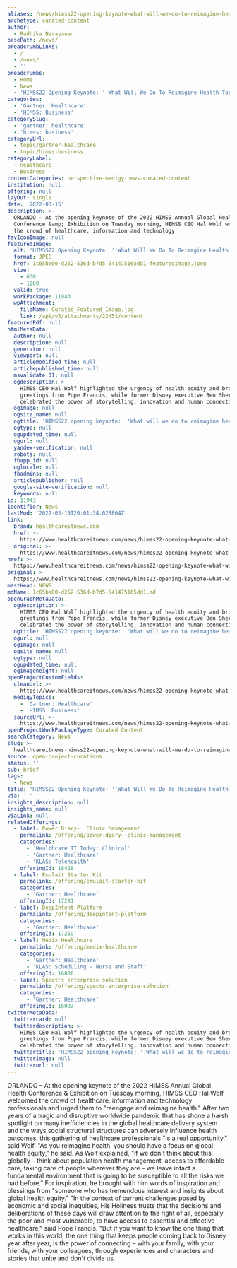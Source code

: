 ```yaml
---
aliases: /news/himss22-opening-keynote-what-will-we-do-to-reimagine-health-together
archetype: curated-content
author:
  - Radhika Narayanan
basePath: /news/
breadcrumbLinks:
  - /
  - /news/
  - ''
breadcrumbs:
  - Home
  - News
  - 'HIMSS22 Opening Keynote: ''What Will We Do To Reimagine Health Together?'''
categories:
  - 'Gartner: Healthcare'
  - 'HIMSS: Business'
categorySlug:
  - 'gartner: healthcare'
  - 'himss: business'
categoryUrl:
  - topic/gartner-healthcare
  - topic/himss-business
categoryLabel:
  - Healthcare
  - Business
contentCategories: netspective-medigy-news-curated-content
institution: null
offering: null
layOut: single
date: '2022-03-15'
description: >-
  ORLANDO – At the opening keynote of the 2022 HIMSS Annual Global Health
  Conference &amp; Exhibition on Tuesday morning, HIMSS CEO Hal Wolf welcomed
  the crowd of healthcare, information and technology 
favIconImage: null
featuredImage:
  alt: 'HIMSS22 Opening Keynote: ''What Will We Do To Reimagine Health Together?'''
  format: JPEG
  href: 1c65ba00-d252-536d-b7d5-541475165dd1-featuredImage.jpeg
  size:
    - 630
    - 1200
  valid: true
  workPackage: 11943
  wpAttachment:
    fileName: Curated_Featured_Image.jpg
    link: /api/v3/attachments/22451/content
featuredPdf: null
htmlMetaData:
  author: null
  description: null
  generator: null
  viewport: null
  articlemodified_time: null
  articlepublished_time: null
  msvalidate.01: null
  ogdescription: >-
    HIMSS CEO Hal Wolf highlighted the urgency of health equity and brought
    greetings from Pope Francis, while former Disney executive Ben Sherwood
    celebrated the power of storytelling, innovation and human connection.
  ogimage: null
  ogsite_name: null
  ogtitle: 'HIMSS22 opening keynote: ''What will we do to reimagine health together?'''
  ogtype: null
  ogupdated_time: null
  ogurl: null
  yandex-verification: null
  robots: null
  fbapp_id: null
  oglocale: null
  fbadmins: null
  articlepublisher: null
  google-site-verification: null
  keywords: null
id: 11943
identifier: News
lastMod: '2022-03-15T20:01:34.028864Z'
link:
  brand: healthcareitnews.com
  href: >-
    https://www.healthcareitnews.com/news/himss22-opening-keynote-what-will-we-do-reimagine-health-together
  original: >-
    https://www.healthcareitnews.com/news/himss22-opening-keynote-what-will-we-do-reimagine-health-together
href: >-
  https://www.healthcareitnews.com/news/himss22-opening-keynote-what-will-we-do-reimagine-health-together
original: >-
  https://www.healthcareitnews.com/news/himss22-opening-keynote-what-will-we-do-reimagine-health-together
mastHead: NEWS
mdName: 1c65ba00-d252-536d-b7d5-541475165dd1.md
openGraphMetaData:
  ogdescription: >-
    HIMSS CEO Hal Wolf highlighted the urgency of health equity and brought
    greetings from Pope Francis, while former Disney executive Ben Sherwood
    celebrated the power of storytelling, innovation and human connection.
  ogtitle: 'HIMSS22 opening keynote: ''What will we do to reimagine health together?'''
  ogurl: null
  ogimage: null
  ogsite_name: null
  ogtype: null
  ogupdated_time: null
  ogimageheight: null
openProjectCustomFields:
  cleanUrl: >-
    https://www.healthcareitnews.com/news/himss22-opening-keynote-what-will-we-do-reimagine-health-together
  medigyTopics:
    - 'Gartner: Healthcare'
    - 'HIMSS: Business'
  sourceUrl: >-
    https://www.healthcareitnews.com/news/himss22-opening-keynote-what-will-we-do-reimagine-health-together
openProjectWorkPackageType: Curated Content
searchCategory: News
slug: >-
  healthcareitnews-himss22-opening-keynote-what-will-we-do-to-reimagine-health-together
source: open-project-curations
status: ''
sub: brief
tags:
  - News
title: 'HIMSS22 Opening Keynote: ''What Will We Do To Reimagine Health Together?'''
via: ' '
insights_description: null
insights_name: null
viaLink: null
relatedOfferings:
  - label: Power Diary-  Clinic Management
    permalink: /offering/power-diary--clinic-management
    categories:
      - 'Healthcare IT Today: Clinical'
      - 'Gartner: Healthcare'
      - 'KLAS: Telehealth'
    offeringId: 18428
  - label: Emulait Starter Kit
    permalink: /offering/emulait-starter-kit
    categories:
      - 'Gartner: Healthcare'
    offeringId: 17281
  - label: DeepIntent Platform
    permalink: /offering/deepintent-platform
    categories:
      - 'Gartner: Healthcare'
    offeringId: 17259
  - label: Medix Healthcare
    permalink: /offering/medix-healthcare
    categories:
      - 'Gartner: Healthcare'
      - 'KLAS: Scheduling - Nurse and Staff'
    offeringId: 16888
  - label: Spect's enterprise solution
    permalink: /offering/spects-enterprise-solution
    categories:
      - 'Gartner: Healthcare'
    offeringId: 16087
twitterMetaData:
  twittercard: null
  twitterdescription: >-
    HIMSS CEO Hal Wolf highlighted the urgency of health equity and brought
    greetings from Pope Francis, while former Disney executive Ben Sherwood
    celebrated the power of storytelling, innovation and human connection.
  twittertitle: 'HIMSS22 opening keynote: ''What will we do to reimagine health together?'''
  twitterimage: null
  twitterurl: null
---
```

<p>ORLANDO – At the opening keynote of the 2022 HIMSS Annual Global Health Conference &amp; Exhibition on Tuesday morning, HIMSS CEO Hal Wolf welcomed the crowd of healthcare, information and technology professionals and urged them to "reengage and reimagine health."
After two years of a tragic and disruptive worldwide pandemic that has shone a harsh spotlight on many inefficiencies in the global healthcare delivery system and the ways social structural structures can adversely influence health outcomes, this gathering of healthcare professionals "is a real opportunity," said Wolf.
"As you reimagine health, you should have a focus on global health equity," he said.
As Wolf explained, "if we don't think about this globally – think about population health management, access to affordable care, taking care of people wherever they are – we leave intact a fundamental environment that is going to be susceptible to all the risks we had before."
For inspiration, he brought with him words of inspiration and blessings from "someone who has tremendous interest and insights about global health equity."
"In the context of current challenges posed by economic and social inequities, His Holiness trusts that the decisions and deliberations of these days will draw attention to the right of all, especially the poor and most vulnerable, to have access to essential and effective healthcare," said Pope Francis.
"But if you want to know the one thing that works in this world, the one thing that keeps people coming back to Disney year after year, is the power of connecting – with your family, with your friends, with your colleagues, through experiences and characters and stories that unite and don't divide us.</p>